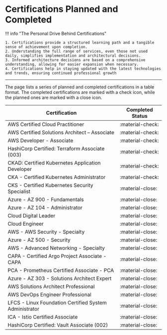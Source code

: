 # Certifications Planned and Completed  

!!! info "The Personal Drive Behind Certifications"

    1. Certifications provide a structured learning path and a tangible sense of achievement upon completion.
    2. Understanding the full range of services, even those not used daily, simplifies implementation and architectural decisions.
    3. Informed architecture decisions are based on a comprehensive understanding, allowing for easier expansion when necessary.
    4. Certifications help in staying updated with the latest technologies and trends, ensuring continued professional growth
---
The page lists a series of planned and completed certifications in a table format. The completed certifications are marked with a check icon, while the planned ones are marked with a close icon.

| Certification                                       | Completed Status    |
|-----------------------------------------------------|---------------------|
| AWS Certified Cloud Practitioner | :material-check:    |
| AWS Certified Solutions Architect – Associate               | :material-check:    |
| AWS Developer - Associate                          | :material-check:    |
| HashiCorp Certified: Terraform Associate (003)                                | :material-check:    |
| CKAD: Certified Kubernetes Application Developer                                      | :material-check:    |
| CKA - Certified Kubernetes Administrator                                         | :material-check:    |
| CKS - Certified Kubernetes Security Specialist | :material-close: |
| Azure - AZ 900 - Fundamentals                      | :material-close:    |
| Azure - AZ 104 - Administrator                     | :material-close:    |
| Cloud Digital Leader                               | :material-close:    |
| Cloud Engineer                                     | :material-close:    |
| AWS - AWS Security - Specialty                     | :material-close:    |
| Azure - AZ 500 - Security                          | :material-close:    |
| AWS - Advanced Networking - Specialty              | :material-close:    |
| CAPA - Certified Argo Project Associate - CAPA     | :material-close:    |
| PCA - Prometheus Certified Associate - PCA        | :material-close:    |
| Azure - AZ 303 - Solutions Architect Expert                | :material-close:    |
| AWS Solutions Architect Professional               | :material-close:    |
| AWS DevOps Engineer Professional                       | :material-close:    |
| LFCS -  Linux Foundation Certified System Administrator | :material-close: |
| ICA - Istio Certified Associate                   | :material-close:    |
| HashiCorp Certified: Vault Associate (002)         | :material-close:    |
